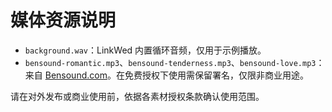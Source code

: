 # 媒体资源说明

- `background.wav`：LinkWed 内置循环音频，仅用于示例播放。
- `bensound-romantic.mp3`、`bensound-tenderness.mp3`、`bensound-love.mp3`：来自 [Bensound.com](https://www.bensound.com/)。在免费授权下使用需保留署名，仅限非商业用途。

请在对外发布或商业使用前，依据各素材授权条款确认使用范围。
